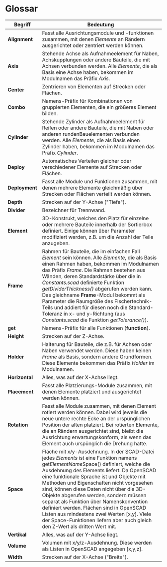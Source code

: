 # Glossar

| Begriff | Bedeutung |
| ------ | ------  |
| __Alignment__ | Fasst alle Ausrichtungsmodule und -funktionen zusammen, mit denen *Elemente* an Rändern ausgerichtet oder zentriert werden können. |
| __Axis__ | Stehende Achse als Aufnahmeelement für Naben, Achskupplungen oder andere Bauteile, die mit Achsen verbunden werden. Alle *Elemente*, die als Basis eine Achse haben, bekommen im Modulnamen das Präfix *Axis*. |
| __Center__ | Zentrieren von Elementen auf Strecken oder Flächen. |
| __Combo__  | Namens-Präfix für Kombinationen von gruppierten Elementen, die ein größeres Element bilden. |
| __Cylinder__ | Stehende Zylinder als Aufnahmeelement für Reifen oder andere Bauteile, die mit Naben oder anderen rundenBauelementen verbunden werden. Alle *Elemente*, die als Basis einen Zylinder haben, bekommen im Modulnamen das Präfix *Cylinder*. |
| __Deploy__ | Automatisches Verteilen gleicher oder verschiedener Elemente auf Strecken oder Flächen. |
| __Deployment__ | Fasst alle Module und Funktionen zusammen, mit denen mehrere Elemente gleichmäßig über Strecken oder Flächen verteilt werden können. |
| __Depth__ | Strecken auf der Y-Achse ("Tiefe"). |
| __Divider__ | Bezeichner für Trennwand. |
| __Element__ | 3D-Konstrukt, welches den Platz für einzelne oder mehrere Bauteile innerhalb der Sortierbox definiert. Einige können über Parameter modifiziert werden, z.B. um die Anzahl der Teile anzugeben. |
| __Frame__ | Rahmen für Bauteile, die im einfachen Fall *Element* sein können. Alle *Elemente*, die als Basis einen Rahmen haben, bekommen im Modulnamen das Präfix *Frame*. Die Rahmen bestehen aus Wänden, deren Standardstärke über die in *Constants.scad* definierte Funktion *getDividerThickness()* abgerufen werden kann. Das gleichname __Frame__-Modul bekommt als Parameter die Raumgröße des Fischertechnik-Teils und addiert für diesen noch die Standard-Toleranz in x- und y-Richtung (aus *Constants.scad* die Funktion *getTolerance()*). |
| __get__ | Namens-Präfix für alle Funktionen (__function__). |
| __Height__ | Strecken auf der Z-Achse. |
| __Holder__ | Halterung für Bauteile, die z.B. für Achsen oder Naben verwendet werden. Diese haben keinen *Frame* als Basis, sondern andere Grundformen. Diese Elemente bekommen das Präfix *Holder* im Modulnamen. |
| __Horizontal__ | Alles, was auf der X-Achse liegt. |
| __Placement__ | Fasst alle Platzierungs-Module zusammen, mit denen Elemente platziert und ausgerichtet werden können. |
| __Rotation__ | Fasst alle Module zusammen, mit denen Element rotiert werden können. Dabei wird jeweils die neue untere rechte Ecke an der urspünglichen Position der alten platziert. Bei rotierten Elemente, die an Rändern ausgerichtet sind, bleibt die Ausrichtung erwartungskonform, als wenn das Element auch urspünglich die Drehung hatte. |
| __Space__ | Fläche mit x/y-Ausdehnung. In der SCAD-Datei jedes *Elements* ist eine Funktion namens get*ElementName*Space() definiert, welche die Ausdehnung des Elements liefert. Da OpenSCAD eine funktionale Sprache ist und Objekte mit Methoden und Eigenschaften nicht vorgesehen sind, können diese Daten nicht über die 3D-Objekte abgerufen werden, sondern müssen separat als Funktion über Namenskonvention definiert werden. Flächen sind in OpenSCAD Listen aus mindestens zwei Werten \[x,y\]. Viele der Space-Funktionen liefern aber auch gleich den Z-Wert als dritten Wert mit. |
| __Vertikal__ | Alles, was auf der Y-Achse liegt. |
| __Volume__ | Volumen mit x/y/z-Ausdehnung. Diese werden als Listen in OpenSCAD angegeben \[x,y,z\]. |
| __Width__ | Strecken auf der X-Achse ("Breite"). |
